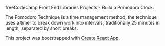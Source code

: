 freeCodeCamp Front End Libraries Projects - Build a Pomodoro Clock.

The Pomodoro Technique is a time management method, the technique uses a timer to break down work into intervals, traditionally 25 minutes in length, separated by short breaks. 

This project was bootstrapped with [Create React App](https://github.com/facebook/create-react-app).
